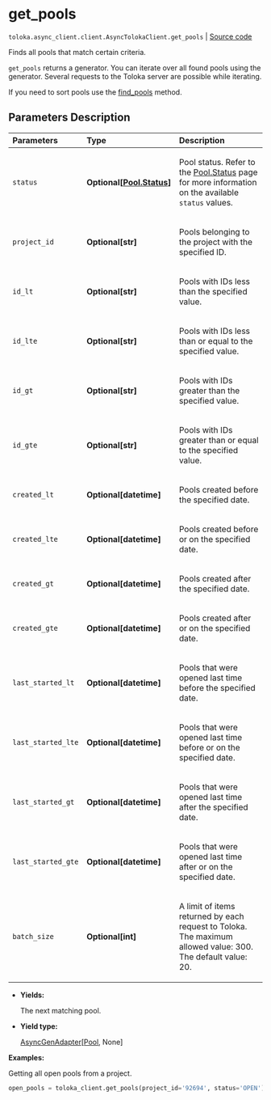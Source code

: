 # get_pools
`toloka.async_client.client.AsyncTolokaClient.get_pools` | [Source code](https://github.com/Toloka/toloka-kit/blob/v1.2.1/src/client/__init__.py#L0)

Finds all pools that match certain criteria.


`get_pools` returns a generator. You can iterate over all found pools using the generator. Several requests to the Toloka server are possible while iterating.

If you need to sort pools use the [find_pools](toloka.client.TolokaClient.find_pools.md) method.

## Parameters Description

| Parameters | Type | Description |
| :----------| :----| :-----------|
`status`|**Optional\[[Pool.Status](toloka.client.pool.Pool.Status.md)\]**|<p>Pool status. Refer to the [Pool.Status](toloka.client.pool.Pool.Status.md) page for more information on the available `status` values.</p>
`project_id`|**Optional\[str\]**|<p>Pools belonging to the project with the specified ID.</p>
`id_lt`|**Optional\[str\]**|<p>Pools with IDs less than the specified value.</p>
`id_lte`|**Optional\[str\]**|<p>Pools with IDs less than or equal to the specified value.</p>
`id_gt`|**Optional\[str\]**|<p>Pools with IDs greater than the specified value.</p>
`id_gte`|**Optional\[str\]**|<p>Pools with IDs greater than or equal to the specified value.</p>
`created_lt`|**Optional\[datetime\]**|<p>Pools created before the specified date.</p>
`created_lte`|**Optional\[datetime\]**|<p>Pools created before or on the specified date.</p>
`created_gt`|**Optional\[datetime\]**|<p>Pools created after the specified date.</p>
`created_gte`|**Optional\[datetime\]**|<p>Pools created after or on the specified date.</p>
`last_started_lt`|**Optional\[datetime\]**|<p>Pools that were opened last time before the specified date.</p>
`last_started_lte`|**Optional\[datetime\]**|<p>Pools that were opened last time before or on the specified date.</p>
`last_started_gt`|**Optional\[datetime\]**|<p>Pools that were opened last time after the specified date.</p>
`last_started_gte`|**Optional\[datetime\]**|<p>Pools that were opened last time after or on the specified date.</p>
`batch_size`|**Optional\[int\]**|<p>A limit of items returned by each request to Toloka. The maximum allowed value: 300. The default value: 20.</p>

* **Yields:**

  The next matching pool.

* **Yield type:**

  [AsyncGenAdapter](toloka.util.async_utils.AsyncGenAdapter.md)\[[Pool](toloka.client.pool.Pool.md), None\]

**Examples:**

Getting all open pools from a project.

```python
open_pools = toloka_client.get_pools(project_id='92694', status='OPEN')
```
